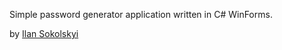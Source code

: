 Simple password generator application written in C# WinForms.

by [Ilan Sokolskyi](https://github.com/ilanix13)
